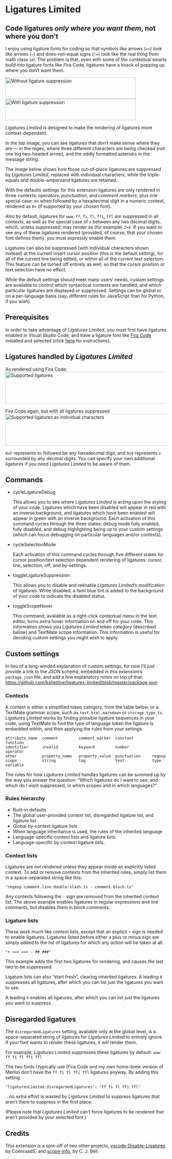 # Ligatures Limited

## Code ligatures _only where you want them_, not where you don’t

I enjoy using ligature fonts for coding so that symbols like arrows (<span>`=`</span><span>`>`</span>) look like arrows (`⇒`) and does-not-equal signs (<span>`!`</span><span>`=`</span>) look like the real thing from math class (`≠`). The problem is that, even with some of the contextual smarts build into ligature fonts like Fira Code, ligatures have a knack of popping up where you don’t want them.

<img src="https://shetline.com/readme/ligatures-limited/v1.0.0/without_suppressed_ligatures.jpg" width="407" height="67" alt="Without ligature suppression">
<br>
<img src="https://shetline.com/readme/ligatures-limited/v1.0.0/with_suppressed_ligatures.jpg" width="407" height="67" alt="With ligature suppression">

*Ligatures Limited* is designed to make the rendering of ligatures more context-dependent.

In the top image, you can see ligatures that don’t make sense where they are — in the regex, where three different characters are being checked (not one big two-headed arrow), and the oddly formatted asterisks in the message string.

The image below shows how those out-of-place ligatures are suppressed by *Ligatures Limited*, replaced with individual characters, while the triple-equals and double-ampersand ligatures are retained.

With the defaults settings for this extension ligatures are only rendered in three contexts: _operators_, _punctuation_, and _comment markers_, plus one special case: <span>`0`</span><span>`x`</span> when followed by a hexadecimal digit in a numeric context, rendered as `0×` (if supported by your chosen font).

Also by default, ligatures for `www`, `ff`, `fi`, `fl`, `ffi`, `ffl` are suppressed in all contexts, as well as the special case of `x` between any two decimal digits, which, unless suppressed, may render as (for example) `2×4`. If you want to see any of these ligatures rendered (provided, of course, that your chosen font defines them), you must expressly enable them.

Ligatures can also be suppressed (with individual characters shown instead) at the current insert cursor position (this is the default setting), for all of the current line being edited, or within all of the current text selection. This feature can be turned off entirely as well, so that the cursor position or text selection have no effect.

While the default settings should meet many users’ needs, custom settings are available to control which syntactical contexts are handled, and which particular ligatures are displayed or suppressed. Settings can be global or on a per-language basis (say, different rules for JavaScript than for Python, if you wish).

## Prerequisites

In order to take advantage of *Ligatures Limited*, you must first have ligatures enabled in Visual Studio Code, and have a ligature font like [Fira Code](https://github.com/tonsky/FiraCode) installed and selected (click [here](https://github.com/tonsky/FiraCode/wiki/VS-Code-Instructions) for instructions).

## Ligatures handled by *Ligatures Limited*

As rendered using Fira Code:
<img src="https://shetline.com/readme/ligatures-limited/v1.0.0/ligature_set.jpg" width="763" height="100" alt="Supported ligatures">

Fira Code again, but with all ligatures suppressed
<img src="https://shetline.com/readme/ligatures-limited/v1.0.0/ligature_set_suppressed.jpg" width="763" height="100" alt="Supported ligatures as individual characters">

<span>`0x`</span><span>`F`</span> represents `0x` followed be any hexadecimal digit, and <span>`9x`</span><span>`9`</span> represents `x` surrounded by any decimal digits. You can specify your own additional ligatures if you need *Ligatures Limited* to be aware of them.

## Commands

* cycleLigatureDebug
  
  This allows you to see where *Ligatures Limited* is acting upon the styling of your code. Ligatures which have been disabled will appear in red with an inverse background, and ligatures which have
  been enabled will appear in green with an inverse background. Each activation of this command cycles through the three states: debug mode fully enabled, fully disabled, and debug highlighting being up to your custom settings (which can focus debugging on particular languages and/or contexts).

* cycleSelectionMode

  Each activation of this command cycles through five different states for cursor position/text selection dependent rendering of ligatures: cursor, line, selection, off, and by-settings.

* toggleLigatureSuppression

  This allows you to disable and reënable *Ligatures Limited*’s modification of ligatures. While disabled, a faint blue tint is added to the background of your code to indicate the disabled status.

* toggleScopeHover

  This command, available as a right-click contextual menu in the text editor, turns extra hover information on and off for your code. This information shows you *Ligatures Limited* token _category_ (described below) and TextMate scope information. This information is useful for deciding custom settings you might wish to apply.

## Custom settings

In lieu of a long-winded explanation of custom settings, for now I’ll just provide a link to the JSON schema, embedded in this extension’s `package.json` file, and add a few explanatory notes on top of that: <https://github.com/kshetline/ligatures-limited/blob/master/package.json>

### Contexts

A context is either a simplified token category, from the table below, or a TextMate grammar scope, such as `text.html.markdown` or `storage.type.ts`. *Ligatures Limited* works by finding possible ligature sequences in your code, using TextMate to find the type of language token the ligature is embedded within, and then applying the rules from your settings.

```text
attribute_name  comment         comment_marker  constant        function
identifier      invalid         keyword         number          operator
other           property_name   property_value  punctuation     regexp
scope           string          tag             text            type
variable
```

The rules for how *Ligatures Limited* handles ligatures can be summed up by the way you answer the question: “Which ligatures do I want to see, and which do I want suppressed, in which scopes and in which languages?”

### Rules hierarchy

* Built-in defaults
* The global user-provided context list, disregarded ligature list, and ligature list
* Global by-context ligature lists
* When language inheritance is used, the rules of the inherited language
* Language-specific context lists and ligature lists.
* Language-specific by-context ligature lists.

### Context lists

Ligatures are _not_ rendered unless they appear inside an explicitly listed context. To add or remove contexts from the inherited rules, simply list them in a space-separated string like this:

`"regexp comment.line.double-slash.ts - comment.block.ts"`

Any contexts following the `-` sign are _removed_ from the inherited context list. The above example enables ligatures in regular expressions and line comments, but disables them in block comments.

### Ligature lists

These work much like context lists, except that an explicit `+` sign is needed to enable ligatures. Ligatures listed before either a plus or minus sign are simply added to the list of ligatures for which any action will be taken at all.

`"+ <=> ==> - ## ###"`

This example adds the first two ligatures for rendering, and causes the last two to be suppressed.

Ligature lists can also “start fresh”, clearing inherited ligatures. A leading `0` suppresses all ligatures, after which you can list just the ligatures you want to see.

A leading `X` enables all ligatures, after which you can list just the ligatures you want to suppress.

## Disregarded ligatures

The `disregardedLigatures` setting, available only at the global level, is a space-separated string of ligatures for *Ligatures Limited* to entirely ignore. If your font wants to render these ligatures, it will render them.

For example, *Ligatures Limited* suppresses these ligatures by default: `www ff fi fl ffi ffl`

The two fonts I typically use (Fira Code and my own home-brew version of Menlo) don’t have the `ff fi fl ffi ffl` ligatures anyway. By adding this setting:

`"ligaturesLimited.disregardedLigatures": "ff fi fl ffi ffl"`

...no extra effort is wasted by *Ligatures Limited* to suppress ligatures that aren’t there to suppress in the first place.

(Please note that *Ligatures Limited* can’t force ligatures to be rendered that aren’t provided by your selected font.)

## Credits

This extension is a spin-off of two other projects, [vscode-Disable-Ligatures](https://github.com/CoenraadS/vscode-Disable-Ligatures) by CoenraadS, and [scope-info](https://github.com/siegebell/scope-info), by C. J. Bell.
